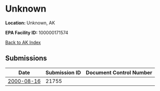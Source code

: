 # Unknown

**Location:** Unknown, AK

**EPA Facility ID:** 100000171574

[Back to AK Index](../../index.md)

## Submissions

| Date | Submission ID | Document Control Number |
|------|--------------|-------------------------|
| [2000-08-16](submissions/21755.md) | 21755 |  |
